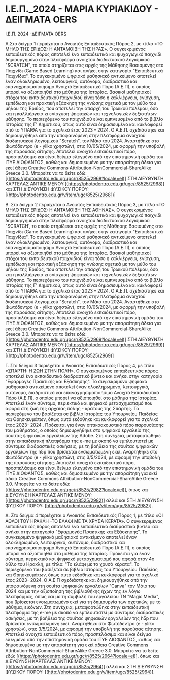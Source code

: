 # I.E.Π._2024 - ΜΑΡΙΑ ΚΥΡΙΑΚΙΔΟΥ - ΔΕΙΓΜΑΤΑ OERS
 Ι.Ε.Π. 2024 -ΔΕΙΓΜΑΤΑ OERS

Α.Στο δείγμα 1 περιέχεται ο Ανοικτός Εκπαιδευτικός Πόρος 2, με τίτλο «ΤΟ ΜΗΛΟ ΤΗΣ ΕΡΙΔΟΣ: Η ΑΝΤΑΜΟΙΒΗ ΤΗΣ ΗΡΑΣ». Ο συγκεκριμένος εκπαιδευτικός πόρος αποτελεί ένα εκπαιδευτικό και ψυχαγωγικό παιχνίδι δημιουργημένο στην πλατφόρμα ανοιχτού διαδικτυακού λογισμικού "SCRATCH", το οποίο στηρίζεται στις αρχές της Μάθησης Βασισμένης στο Παιχνίδι (Game Based Learning) και ανήκει στην κατηγορία "Εκπαιδευτικά Παιχνίδια". Το συγκεκριμένο ψηφιακό μαθησιακό αντικείμενο αποτελεί έναν ολοκληρωμένο, λειτουργικό, αυτόνομο, διαδραστικό και επαναχρησιμοποιήσιμο Ανοιχτό Εκπαιδευτικό Πόρο (Α.Ε.Π), ο οποίος μπορεί να αξιοποιηθεί στο μάθημα της Ιστορίας. Βασικοί μαθησιακοί στόχοι του εκπαιδευτικού παιχνιδιού είναι τόσο η καλλιέργεια, ενίσχυση, εμπέδωση και πρακτική εξάσκηση της γνώσης σχετικά με τον μύθο του μήλου της Έριδας, που αποτελεί την απαρχή του Τρωικού πολέμου, όσο και η καλλιέργεια κι ενίσχυση ψηφιακών και τεχνολογικών δεξιοτήτων μάθησης. Το περιεχόμενο του παιχνιδιού είναι εμπνευσμένο από το βιβλίο Ιστορίας της Γ' Δημοτικού, όπως αυτό είναι δημοσιευμένο και κυκλοφορεί από το ΥΠΑΙΘΑ για το σχολικό έτος 2023 – 2024. Ο Α.Ε.Π. σχεδιάστηκε και δημιουργήθηκε από την υποφαινόμενη στην πλατφόρμα ανοιχτού διαδικτυακού λογισμικού "Scratch", τον Μάιο του 2024. Αναρτήθηκε στο Φωτόδεντρο (e - yliko χρηστών), στις 10/05/2024, με αφορμή την υποβολή της παρούσας αίτησης. Αποτελεί ανοιχτό εκπαιδευτικοί πόρο, προσπελάσιμο και είναι δείγμα ελεγμένο από την επιστημονική ομάδα του ΙΤΥΕ ΔΙΟΦΑΝΤΟΣ, καθώς και δημοσιευμένο με την απαραίτητη άδεια για εκεί άδεια Creative Commons Attribution-NonCommercial-ShareAlike Greece 3.0. Μπορείτε να το δείτε εδώ: [(https://photodentro.edu.gr/ugc/r/8525/2968?locale=el)] ΣΤΗ ΔΙΕΥΘΥΝΣΗ ΚΑΡΤΕΛΑΣ ΑΝΤΙΚΕΙΜΕΝΟΥ:[(https://photodentro.edu.gr/ugc/r/8525/2968)] και ΣΤΗ ΔΙΕΥΘΥΝΣΗ ΦΥΣΙΚΟΥ ΠΟΡΟΥ: [(http://photodentro.edu.gr/v/item/ugc/8525/29681)]

Β. Στο δείγμα 2 περιέχεται ο Ανοικτός Εκπαιδευτικός Πόρος 3, με τίτλο «ΤΟ ΜΗΛΟ ΤΗΣ ΕΡΙΔΟΣ: Η ΑΝΤΑΜΟΙΒΗ ΤΗΣ ΑΘΗΝΑΣ». Ο συγκεκριμένος εκπαιδευτικός πόρος αποτελεί ένα εκπαιδευτικό και ψυχαγωγικό παιχνίδι δημιουργημένο στην πλατφόρμα ανοιχτού διαδικτυακού λογισμικού "SCRATCH', το οποίο στηρίζεται στις αρχές της Μάθησης Βασισμένης στο Παιχνίδι (Game Based Learning) και ανήκει στην κατηγορία "Εκπαιδευτικά Παιχνίδια". Το συγκεκριμένο ψηφιακό μαθησιακό αντικείμενο αποτελεί έναν ολοκληρωμένο, λειτουργικό, αυτόνομο, διαδραστικό και επαναχρησιμοποιήσιμο Ανοιχτό Εκπαιδευτικό Πόρο (Α.Ε.Π), ο οποίος μπορεί να αξιοποιηθεί στο μάθημα της Ιστορίας. Βασικοί μαθησιακοί στόχοι του εκπαιδευτικού παιχνιδιού είναι τόσο η καλλιέργεια, ενίσχυση, εμπέδωση και πρακτική εξάσκηση της γνώσης σχετικά με τον μύθο του μήλου της Έριδας, που αποτελεί την απαρχή του Τρωικού πολέμου, όσο και η καλλιέργεια κι ενίσχυση ψηφιακών και τεχνολογικών δεξιοτήτων μάθησης. Το περιεχόμενο του παιχνιδιού είναι εμπνευσμένο από το βιβλίο Ιστορίας της Γ' Δημοτικού, όπως αυτό είναι δημοσιευμένο και κυκλοφορεί από το ΥΠΑΙΘΑ για το σχολικό έτος 2023 – 2024. Ο Α.Ε.Π. σχεδιάστηκε και δημιουργήθηκε από την υποφαινόμενη στην πλατφόρμα ανοιχτού διαδικτυακού λογισμικού "Scratch", τον Μάιο του 2024. Αναρτήθηκε στο Φωτόδεντρο (e - yliko χρηστών), στις 10/05/2024, με αφορμή την υποβολή της παρούσας αίτησης. Αποτελεί ανοιχτό εκπαιδευτικοί πόρο, προσπελάσιμο και είναι δείγμα ελεγμένο από την επιστημονική ομάδα του ΙΤΥΕ ΔΙΟΦΑΝΤΟΣ, καθώς και δημοσιευμένο με την απαραίτητη άδεια για εκεί άδεια Creative Commons Attribution-NonCommercial-ShareAlike Greece 3.0. Μπορείτε να το δείτε εδώ: [(https://photodentro.edu.gr/ugc/r/8525/2969?locale=el)] ΣΤΗ ΔΙΕΥΘΥΝΣΗ ΚΑΡΤΕΛΑΣ ΑΝΤΙΚΕΙΜΕΝΟΥ:[(https://photodentro.edu.gr/ugc/r/8525/2969)] και ΣΤΗ ΔΙΕΥΘΥΝΣΗ ΦΥΣΙΚΟΥ ΠΟΡΟΥ: [(http://photodentro.edu.gr/v/item/ugc/8525/2969)] 


Γ.   Στο δείγμα 3 περιέχεται ο Ανοικτός Εκπαιδευτικός Πόρος 4, με τίτλο «ΣΠΑΡΤΗ: Η ΖΩΗ ΣΤΗΝ ΠΟΛΗ». Ο συγκεκριμένος εκπαιδευτικός πόρος αποτελεί ένα εκπαιδευτικό διαδραστικό βίντεο και ανήκει στην κατηγορία "Εφαρμογές Πρακτικής και Εξάσκησης". Το συγκεκριμένο ψηφιακό μαθησιακό αντικείμενο αποτελεί έναν ολοκληρωμένο, λειτουργικό, αυτόνομο, διαδραστικό και επαναχρησιμοποιήσιμο Ανοιχτό Εκπαιδευτικό Πόρο (Α.Ε.Π), ο οποίος μπορεί να αξιοποιηθεί στο μάθημα της Ιστορίας. Αποτελεί έναν σύντομο, περιεκτικό και ψηφιακό μετασχηματισμό που αφορά στη ζωή της αρχαίας πόλης - κράτους της Σπάρτης. Το περιεχόμενο του βασίζεται σε βιβλίο Ιστορίας του Υπουργείου Παιδείας και Θρησκευμάτων, όπως αυτό εκδόθηκε και κυκλοφορεί για το σχολικό έτος 2023- 2024.. Πρόκειται για έναν οπτικοακουστικό πόρο παρουσίασης του μαθήματος, ο οποίος δημιουργήθηκε στο ψηφιακό εργαλείο της σουίτας ψηφιακών εργαλείων της Adobe. Στη συνέχεια, μεταφορτώθηκε στην εκπαιδευτική πλατφόρμα της e-me με σκοπό να εμπλουτιστεί με σύντομες διαδραστικές ασκήσεις, με τη βοήθεια της σουίτας ψηφιακών εργαλείων της h5p που βρίσκεται ενσωματωμένη εκεί. Αναρτήθηκε στο Φωτόδεντρο (e - yliko χρηστών), στις 3/5/2024, με αφορμή την υποβολή της παρούσας αίτησης. Αποτελεί ανοιχτό εκπαιδευτικό πόρο, προσπελάσιμο και είναι δείγμα ελεγμένο από την επιστημονική ομάδα του ΙΤΥΕ ΔΙΟΦΑΝΤΟΣ, καθώς και δημοσιευμένο με την απαραίτητη για εκεί άδεια Creative Commons Attribution-NonCommercial-ShareAlike Greece 3.0. Μπορείτε να το δείτε εδώ: [(https://photodentro.edu.gr/ugc/r/8525/2982?locale=el)], όπως και ΔΙΕΥΘΥΝΣΗ ΚΑΡΤΕΛΑΣ ΑΝΤΙΚΕΙΜΕΝΟΥ: [(https://photodentro.edu.gr/ugc/r/8525/2982)] αλλά και ΣΤΗ ΔΙΕΥΘΥΝΣΗ ΦΥΣΙΚΟΥ ΠΟΡΟΥ: [http://photodentro.edu.gr/v/item/ugc/8525/2982)].

Δ.  Στο δείγμα 4 περιέχεται ο Ανοικτός Εκπαιδευτικός Πόρος 1, με τίτλο «ΟΙ ΑΘΛΟΙ ΤΟΥ ΗΡΑΚΛΗ -ΤΟ ΕΛΑΦΙ ΜΕ ΤΑ ΧΡΥΣΑ ΚΕΡΑΤΑ». Ο συγκεκριμένος εκπαιδευτικός πόρος αποτελεί ένα εκπαιδευτικό διαδραστικό βίντεο και ανήκει στην κατηγορία "Εφαρμογές Πρακτικής και Εξάσκησης". Το συγκεκριμένο ψηφιακό μαθησιακό αντικείμενο αποτελεί έναν ολοκληρωμένο, λειτουργικό, αυτόνομο, διαδραστικό και επαναχρησιμοποιήσιμο Ανοιχτό Εκπαιδευτικό Πόρο (Α.Ε.Π), ο οποίος μπορεί να αξιοποιηθεί στο μάθημα της Ιστορίας. Πρόκειται για έναν σύντομο, περιεκτικό και ψηφιακό μετασχηματισμό που αφορά στον 4ο άθλο του Ηρακλή, με τίτλο: "Το ελάφι με τα χρυσά κέρατα". Το περιεχόμενο του βασίζεται σε βιβλίο Ιστορίας του Υπουργείου Παιδείας και Θρησκευμάτων, όπως αυτό εκδόθηκε και κυκλοφορεί για το σχολικό έτος 2023- 2024.  Ο Α.Ε.Π σχεδιάστηκε και δημιουργήθηκε από την υποφαινόμενη στη σουίτα ψηφιακών εργαλείων "Canva" τον Μάιο του 2024 και με την αξιοποίηση της βιβλιοθήκης ήχων της εν λόγω πλατφόρμας, όπως και με τη συμβολή του εργαλείου ΤΝ "Magic Media", που βρίσκεται ενσωματωμένο εκεί για τη δημιουργία των σχετικών, με το μάθημα, εικόνων. Στη συνέχεια, μεταφορτώθηκε στην εκπαιδευτική πλατφόρμα της e-me με σκοπό να εμπλουτιστεί με σύντομες διαδραστικές ασκήσεις, με τη βοήθεια της σουίτας ψηφιακών εργαλείων της h5p που βρίσκεται ενσωματωμένη εκεί. Αναρτήθηκε στο Φωτόδεντρο (e - yliko χρηστών), στις 3/5/2024, με αφορμή την υποβολή της παρούσας αίτησης. Αποτελεί ανοιχτό εκπαιδευτικό πόρο, προσπελάσιμο και είναι δείγμα ελεγμένο από την επιστημονική ομάδα του ΙΤΥΕ ΔΙΟΦΑΝΤΟΣ, καθώς και δημοσιευμένο με την απαραίτητη για εκεί άδεια Creative Commons Attribution-NonCommercial-ShareAlike Greece 3.0. Μπορείτε να το δείτε εδώ: [(https://photodentro.edu.gr/ugc/r/8525/2964?locale=el)], όπως και ΔΙΕΥΘΥΝΣΗ ΚΑΡΤΕΛΑΣ ΑΝΤΙΚΕΙΜΕΝΟΥ: [(https://photodentro.edu.gr/ugc/r/8525/2964)] αλλά και ΣΤΗ ΔΙΕΥΘΥΝΣΗ ΦΥΣΙΚΟΥ ΠΟΡΟΥ: [(http://photodentro.edu.gr/v/item/ugc/8525/2964)].


